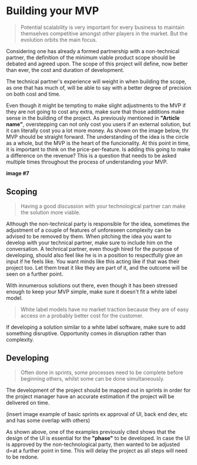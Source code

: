 # Building your MVP
>Potential scalability is very important for every business to maintain themselves competitive amongst other players in the market. But the evolution orbits the main focus.

Considering one has already a formed partnership with a non-technical partner, the definition of the minimum viable product scope should be debated and agreed upon. The scope of this project will define, now better than ever, the cost and duration of development.

The technical partner's experience will weight in when building the scope, as one that has much of, will be able to say with a better degree of precision on both cost and time.

Even though it might be tempting to make slight adjustments to the MVP if they are not going to cost any extra, make sure that those additions make sense in the building of the project. As previously mentioned in **"Article name"**, overstepping can not only cost you users if an external solution, but it can literally cost you a lot more money. As shown on the image below, thr MVP should be straight forward. The understanding of the idea is the circle as a whole, but the MVP is the heart of the funcionality. At this point in time, it is important to think on the price-per-feature. Is adding this going to make a difference on the revenue? This is a question that needs to be asked multiple times throughout the process of understanding your MVP.

**image #7**

## Scoping
>Having a good discussion with your technological partner can make the solution more viable.

Although the non-technical party is responsible for the idea, sometimes the adjustment of a couple of features of unforeseen complexity can be advised to be removed by them. When pitching the idea you want to develop with your technical partner, make sure to include him on the conversation. A technical partner, even though hired for the purpose of developing, should also feel like he is in a position to respectfully give an input if he feels like. You want minds like this acting like if that was their project too. Let them treat it like they are part of it, and the outcome will be seen on a further point.

With innumerous solutions out there, even though it has been stressed enough to keep your MVP simple, make sure it doesn't fit a white label model.

>White label models have no market traction because they are of easy access on a probably better cost for the customer.

If developing a solution similar to a white label software, make sure to add something disruptive. Opportunity comes in disruption rather than complexity.

## Developing
>Often done in sprints, some processes need to be complete before beginning others, whilst some can be done simultaneously.

The development of the project should be mapped out in sprints in order for the project manager have an accurate estimation if the project will be delivered on time. 

(insert image example of basic sprints ex approval of UI, back end dev, etc and has some overlap with others)

As shown above, one of the examples previously cited shows  that the design of the UI is essential for the **"phase"** to be developed. In case the UI is approved by the non-technological party, then wanted to be adjusted d=at a further point in time. This will delay the project as all steps will need to be redone.